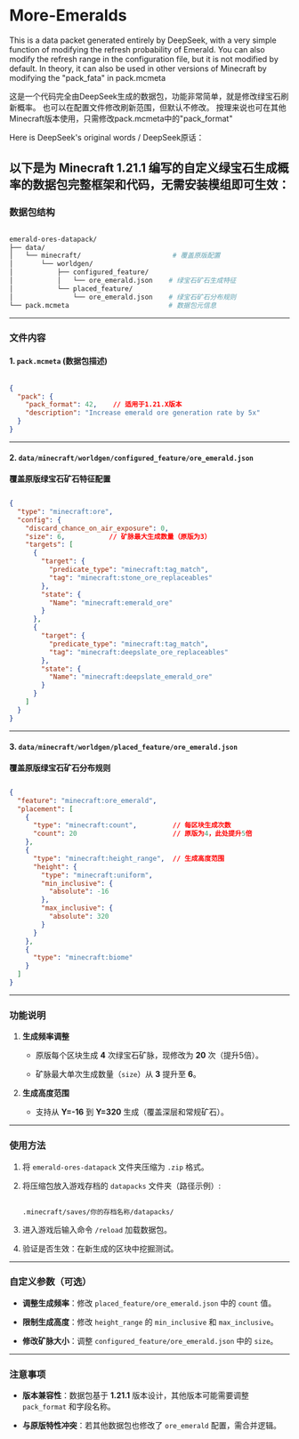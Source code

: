 # More-Emeralds
This is a data packet generated entirely by DeepSeek, with a very simple function of modifying the refresh probability of Emerald.
You can also modify the refresh range in the configuration file, but it is not modified by default.
In theory, it can also be used in other versions of Minecraft by modifying the "pack_fata" in pack.mcmeta

这是一个代码完全由DeepSeek生成的数据包，功能非常简单，就是修改绿宝石刷新概率。
也可以在配置文件修改刷新范围，但默认不修改。
按理来说也可在其他Minecraft版本使用，只需修改pack.mcmeta中的"pack_format"

Here is DeepSeek's original words / DeepSeek原话：

以下是为 **Minecraft 1.21.1** 编写的自定义绿宝石生成概率的数据包完整框架和代码，无需安装模组即可生效：
---


### 数据包结构

```bash

emerald-ores-datapack/
├── data/
│   └── minecraft/                       # 覆盖原版配置
│       └── worldgen/
│           ├── configured_feature/
│           │   └── ore_emerald.json    # 绿宝石矿石生成特征
│           └── placed_feature/
│               └── ore_emerald.json    # 绿宝石矿石分布规则
└── pack.mcmeta                         # 数据包元信息
```



---



### 文件内容



#### 1. `pack.mcmeta` (数据包描述)

```json

{
  "pack": {
    "pack_format": 42,    // 适用于1.21.X版本
    "description": "Increase emerald ore generation rate by 5x"
  }
}
```



---



#### 2. `data/minecraft/worldgen/configured_feature/ore_emerald.json`  

**覆盖原版绿宝石矿石特征配置**  

```json

{
  "type": "minecraft:ore",
  "config": {
    "discard_chance_on_air_exposure": 0,
    "size": 6,           // 矿脉最大生成数量（原版为3）
    "targets": [
      {
        "target": {
          "predicate_type": "minecraft:tag_match",
          "tag": "minecraft:stone_ore_replaceables"
        },
        "state": {
          "Name": "minecraft:emerald_ore"
        }
      },
      {
        "target": {
          "predicate_type": "minecraft:tag_match",
          "tag": "minecraft:deepslate_ore_replaceables"
        },
        "state": {
          "Name": "minecraft:deepslate_emerald_ore"
        }
      }
    ]
  }
}
```



---



#### 3. `data/minecraft/worldgen/placed_feature/ore_emerald.json`  

**覆盖原版绿宝石矿石分布规则**  

```json

{
  "feature": "minecraft:ore_emerald",
  "placement": [
    {
      "type": "minecraft:count",         // 每区块生成次数
      "count": 20                        // 原版为4，此处提升5倍
    },
    {
      "type": "minecraft:height_range",  // 生成高度范围
      "height": {
        "type": "minecraft:uniform",
        "min_inclusive": {
          "absolute": -16
        },
        "max_inclusive": {
          "absolute": 320
        }
      }
    },
    {
      "type": "minecraft:biome"
    }
  ]
}
```



---



### 功能说明

1. **生成频率调整**  

   - 原版每个区块生成 **4** 次绿宝石矿脉，现修改为 **20** 次（提升5倍）。

   - 矿脉最大单次生成数量（`size`）从 **3** 提升至 **6**。



2. **生成高度范围**  

   - 支持从 **Y=-16** 到 **Y=320** 生成（覆盖深层和常规矿石）。



---



### 使用方法

1. 将 `emerald-ores-datapack` 文件夹压缩为 `.zip` 格式。

2. 将压缩包放入游戏存档的 `datapacks` 文件夹（路径示例）:

   ```

   .minecraft/saves/你的存档名称/datapacks/

   ```

3. 进入游戏后输入命令 `/reload` 加载数据包。

4. 验证是否生效：在新生成的区块中挖掘测试。



---



### 自定义参数（可选）

- **调整生成频率**：修改 `placed_feature/ore_emerald.json` 中的 `count` 值。

- **限制生成高度**：修改 `height_range` 的 `min_inclusive` 和 `max_inclusive`。

- **修改矿脉大小**：调整 `configured_feature/ore_emerald.json` 中的 `size`。



---



### 注意事项

- **版本兼容性**：数据包基于 **1.21.1** 版本设计，其他版本可能需要调整 `pack_format` 和字段名称。

- **与原版特性冲突**：若其他数据包也修改了 `ore_emerald` 配置，需合并逻辑。

